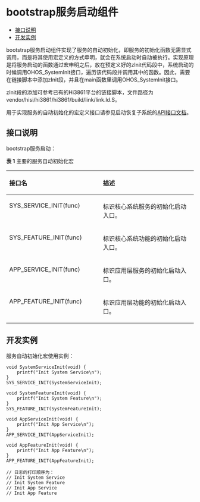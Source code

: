 # bootstrap服务启动组件<a name="ZH-CN_TOPIC_0000001063402356"></a>

-   [接口说明](#section1633115419401)
-   [开发实例](#section2055311316228)

bootstrap服务启动组件实现了服务的自动初始化，即服务的初始化函数无需显式调用，而是将其使用宏定义的方式申明，就会在系统启动时自动被执行。实现原理是将服务启动的函数通过宏申明之后，放在预定义好的zInit代码段中，系统启动的时候调用OHOS\_SystemInit接口，遍历该代码段并调用其中的函数。因此，需要在链接脚本中添加zInit段，并且在main函数里调用OHOS\_SystemInit接口。

zInit段的添加可参考已有的Hi3861平台的链接脚本，文件路径为vendor/hisi/hi3861/hi3861/build/link/link.ld.S。

用于实现服务的自动初始化的宏定义接口请参见启动恢复子系统的[API接口文档](https://device.harmonyos.com/cn/docs/develop/apiref/init-0000001054598113)。

## 接口说明<a name="section1633115419401"></a>

bootstrap服务启动：

**表 1**  主要的服务自动初始化宏

<a name="table12281332101910"></a>
<table><thead align="left"><tr id="row102914328199"><th class="cellrowborder" valign="top" width="50%" id="mcps1.2.3.1.1"><p id="p229113221917"><a name="p229113221917"></a><a name="p229113221917"></a>接口名</p>
</th>
<th class="cellrowborder" valign="top" width="50%" id="mcps1.2.3.1.2"><p id="p429132161912"><a name="p429132161912"></a><a name="p429132161912"></a>描述</p>
</th>
</tr>
</thead>
<tbody><tr id="row13291532141919"><td class="cellrowborder" valign="top" width="50%" headers="mcps1.2.3.1.1 "><p id="p14292032181919"><a name="p14292032181919"></a><a name="p14292032181919"></a>SYS_SERVICE_INIT(func)</p>
</td>
<td class="cellrowborder" valign="top" width="50%" headers="mcps1.2.3.1.2 "><p id="p10291732181911"><a name="p10291732181911"></a><a name="p10291732181911"></a>标识核心系统服务的初始化启动入口。</p>
</td>
</tr>
<tr id="row1329133214197"><td class="cellrowborder" valign="top" width="50%" headers="mcps1.2.3.1.1 "><p id="p15291332161915"><a name="p15291332161915"></a><a name="p15291332161915"></a>SYS_FEATURE_INIT(func)</p>
</td>
<td class="cellrowborder" valign="top" width="50%" headers="mcps1.2.3.1.2 "><p id="p12292324198"><a name="p12292324198"></a><a name="p12292324198"></a>标识核心系统功能的初始化启动入口。</p>
</td>
</tr>
<tr id="row1529133231911"><td class="cellrowborder" valign="top" width="50%" headers="mcps1.2.3.1.1 "><p id="p9291332131915"><a name="p9291332131915"></a><a name="p9291332131915"></a>APP_SERVICE_INIT(func)</p>
</td>
<td class="cellrowborder" valign="top" width="50%" headers="mcps1.2.3.1.2 "><p id="p1229432181920"><a name="p1229432181920"></a><a name="p1229432181920"></a>标识应用层服务的初始化启动入口。</p>
</td>
</tr>
<tr id="row1229173214194"><td class="cellrowborder" valign="top" width="50%" headers="mcps1.2.3.1.1 "><p id="p12923218193"><a name="p12923218193"></a><a name="p12923218193"></a>APP_FEATURE_INIT(func)</p>
</td>
<td class="cellrowborder" valign="top" width="50%" headers="mcps1.2.3.1.2 "><p id="p17291332121913"><a name="p17291332121913"></a><a name="p17291332121913"></a>标识应用层功能的初始化启动入口。</p>
</td>
</tr>
</tbody>
</table>

## 开发实例<a name="section2055311316228"></a>

服务自动初始化宏使用实例：

```
void SystemServiceInit(void) {
    printf("Init System Service\n");
}
SYS_SERVICE_INIT(SystemServiceInit);

void SystemFeatureInit(void) {
    printf("Init System Feature\n");
}
SYS_FEATURE_INIT(SystemFeatureInit);

void AppServiceInit(void) {
    printf("Init App Service\n");
}
APP_SERVICE_INIT(AppServiceInit);

void AppFeatureInit(void) {
    printf("Init App Feature\n");
}
APP_FEATURE_INIT(AppFeatureInit);

// 日志的打印顺序为：
// Init System Service
// Init System Feature
// Init App Service
// Init App Feature
```

